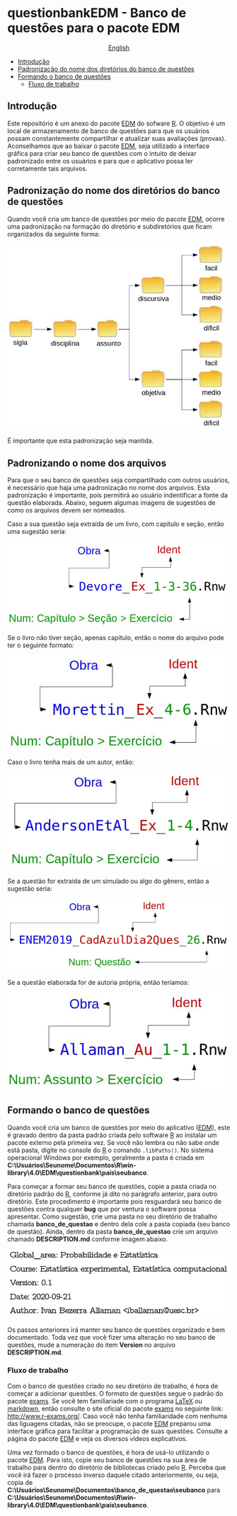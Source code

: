 # questionbankEDM - Banco de questões para o pacote EDM

<p align="center">
  <a href="https://github.com/ivanalaman/questionbankEDM">English</a>
</p>

- [Introdução](https://github.com/ivanalaman/questionbankEDM#Introdução)
- [Padronização do nome dos diretórios do banco de questões](https://github.com/ivanalaman/questionbankEDM#Padronização-do-nome-dos-diretórios-do-banco-de-questões)
- [Formando o banco de questões](https://github.com/ivanalaman/questionbankEDM#Formando-o-banco-de-questões)
  - [Fluxo de trabalho](https://github.com/ivanalaman/questionbankEDM#Fluxo-de-trabalho)

## Introdução
Este repositório é um anexo do pacote [EDM](https://github.com/ivanalaman/EDM) do sofware [R](https://www.r-project.org/). O objetivo é um local de armazenamento de banco de questões para que os usuários possam constantemente compartilhar e atualizar suas avaliações (provas). Aconselhamos que ao baixar o pacote [EDM](https://github.com/ivanalaman/EDM), seja utilizado a interface gráfica para criar seu banco de questões com o intuito de deixar padronizado entre os usuários e para que o aplicativo possa ler corretamente tais arquivos.

## Padronização do nome dos diretórios do banco de questões
Quando você cria um banco de questões por meio do pacote [EDM](https://github.com/ivanalaman/EDM), ocorre uma padronização na formação do diretório e subdiretórios que ficam organizados da seguinte forma:


![exes_br](https://github.com/ivanalaman/questionbankEDM/blob/master/images/exes_br.jpg)

É importante que esta padronização seja mantida.

## Padronizando o nome dos arquivos
Para que o seu banco de questões seja compartilhado com outros usuários, é necessário que haja uma padronização no nome dos arquivos. Esta padronização é importante, pois permitirá ao usuário indentificar a fonte da questão elaborada. Abaixo, seguem algumas imagens de sugestões de como os arquivos devem ser nomeados.

Caso a sua questão seja extraída de um livro, com capítulo e seção, então uma sugestão seria:

![ex1](https://github.com/ivanalaman/questionbankEDM/blob/master/images/ex1_br.jpg)

Se o livro não tiver seção, apenas capítulo, então o nome do arquivo pode ter o seguinte formato:

![ex2](https://github.com/ivanalaman/questionbankEDM/blob/master/images/ex2_br.jpg)

Caso o livro tenha mais de um autor, então:

![ex3](https://github.com/ivanalaman/questionbankEDM/blob/master/images/ex3_br.jpg)

Se a questão for extraída de um simulado ou algo do gênero, então a sugestão seria:

![ex4](https://github.com/ivanalaman/questionbankEDM/blob/master/images/ex4_br.jpg)

Se a questão elaborada for de autoria própria, então teríamos:

![ex5](https://github.com/ivanalaman/questionbankEDM/blob/master/images/ex5_br.jpg)

## Formando o banco de questões
Quando você cria um banco de questões por meio do aplicativo ([EDM](https://github.com/ivanalaman/EDM)), este é gravado dentro da pasta padrão criada pelo software [R](https://www.r-project.org/) ao instalar um pacote externo pela primeira vez. Se você não lembra ou não sabe onde está pasta, digite no console do [R](https://www.r-project.org/) o comando `.libPaths()`. No sistema operacional Windows por exemplo, geralmente a pasta é criada em **C:\Usuários\Seunome\Documentos\R\win-library\4.0\EDM\questionbank\país\seubanco**. 

Para começar a formar seu banco de questões, copie a pasta criada no diretório padrão do [R](https://www.r-project.org/), conforme já dito no parágrafo anterior, para outro diretório. Este procedimento é importante pois resguardará seu banco de questões contra qualquer __bug__ que por ventura o software possa apresentar. Como sugestão, crie uma pasta no seu diretório de trabalho chamada __banco_de_questao__ e dentro dela cole a pasta copiada (seu banco de questão). Ainda, dentro da pasta __banco_de_questao__ crie um arquivo chamado __DESCRIPTION.md__ conforme imagem abaixo.

![descrbr](https://github.com/ivanalaman/questionbankEDM/blob/master/images/descr_br.jpg)

Os passos anteriores irá manter seu banco de questões organizado e bem documentado. Toda vez que você fizer uma alteração no seu banco de questões, mude a numeração do item __Version__ no arquivo __DESCRIPTION.md__.

### Fluxo de trabalho
Com o banco de questões criado no seu diretório de trabalho, é hora de começar a adicionar questões. O formato de questões segue o padrão do pacote [exams](https://cran.r-project.org/web/packages/exams/index.html). Se você tem familiariade com o programa [LaTeX](https://www.latex-project.org/) ou [markdown](https://daringfireball.net/projects/markdown/), então consulte o site oficial do pacote [exams](https://cran.r-project.org/web/packages/exams/index.html) no seguinte link: http://www.r-exams.org/. Caso você não tenha familiaridade com nenhuma das liguagens citadas, não se preocupe, o pacote [EDM](https://github.com/ivanalaman/EDM) preparou uma interface gráfica para facilitar a programação de suas questões. Consulte a página do pacote [EDM](https://github.com/ivanalaman/EDM) e veja os diversos vídeos explicativos.

Uma vez formado o banco de questões, é hora de usá-lo utilizando o pacote [EDM](https://github.com/ivanalaman/EDM). Para isto, copie seu banco de questões na sua área de trabalho para dentro do diretório de bibliotecas criado pelo [R](https://www.r-project.org/). Perceba que você irá fazer o processo inverso daquele citado anteriormente, ou seja, copia de **C:\Usuários\Seunome\Documentos\banco_de_questao\seubanco** para **C:\Usuários\Seunome\Documentos\R\win-library\4.0\EDM\questionbank\país\seubanco**.









